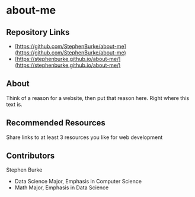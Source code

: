 # about-me

## Repository Links
* [https://github.com/StephenBurke/about-me](https://github.com/StephenBurke/about-me)
* [https://stephenburke.github.io/about-me/](https://stephenburke.github.io/about-me/)


## About
Think of a reason for a website, then put that reason here. Right where this text is. 

## Recommended Resources 
Share links to at least 3 resources you like for web development 

## Contributors
Stephen Burke
- Data Science Major, Emphasis in Computer Science
- Math Major, Emphasis in Data Science
